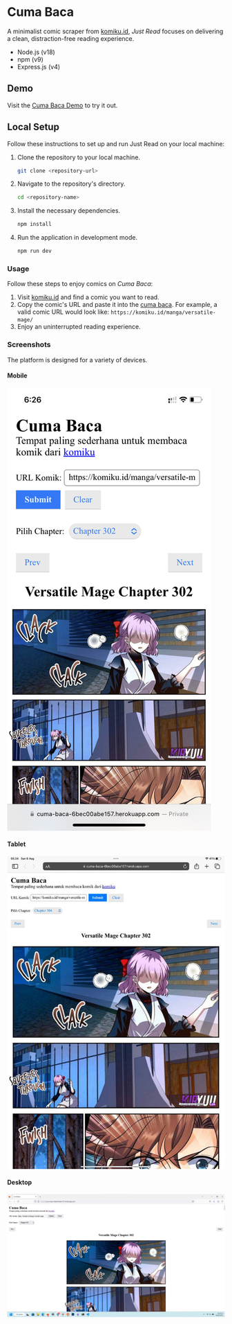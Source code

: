 # Cuma Baca

A minimalist comic scraper from [komiku.id](https://komiku.id), *Just Read* focuses on delivering a clean, distraction-free reading experience.

- Node.js (v18)
- npm (v9)
- Express.js (v4)

## Demo

Visit the [Cuma Baca Demo](https://cuma-baca-6bec00abe157.herokuapp.com) to try it out.

## Local Setup

Follow these instructions to set up and run Just Read on your local machine:

1. Clone the repository to your local machine.

    ```bash
    git clone <repository-url>
    ```

2. Navigate to the repository's directory.

    ```bash
    cd <repository-name>
    ```

3. Install the necessary dependencies.

    ```bash
    npm install
    ```

4. Run the application in development mode.

    ```bash
    npm run dev
    ```

### Usage

Follow these steps to enjoy comics on *Cuma Baca*:
1. Visit [komiku.id](https://komiku.id) and find a comic you want to read.
2. Copy the comic's URL and paste it into the [cuma baca](https://cuma-baca-6bec00abe157.herokuapp.com). For example, a valid comic URL would look like: `https://komiku.id/manga/versatile-mage/`
3. Enjoy an uninterrupted reading experience.

### Screenshots

The platform is designed for a variety of devices.

#### Mobile

![Mobile view](/screenshot/mobile.PNG "Mobile View")

#### Tablet

![Tablet view](/screenshot/tablet.jpg "Tablet View")

#### Desktop

![Desktop view](/screenshot/desktop.png "Desktop View")
